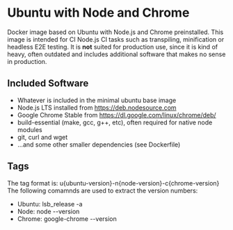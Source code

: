 # Ubuntu with Node and Chrome

Docker image based on Ubuntu with Node.js and Chrome preinstalled.
This image is intended for CI Node.js CI tasks such as transpiling, minification or headless E2E testing.
It is **not** suited for production use, since it is kind of heavy, often outdated and includes additional software that makes no sense in production.

## Included Software

* Whatever is included in the minimal ubuntu base image
* Node.js LTS installed from https://deb.nodesource.com
* Google Chrome Stable from https://dl.google.com/linux/chrome/deb/
* build-essential (make, gcc, g++, etc), often required for native node modules
* git, curl and wget
* ...and some other smaller dependencies (see Dockerfile)

## Tags

The tag format is: u{ubuntu-version}-n{node-version}-c{chrome-version}
The following comamnds are used to extract the version numbers:

* Ubuntu: lsb_release -a
* Node: node --version
* Chrome: google-chrome --version
